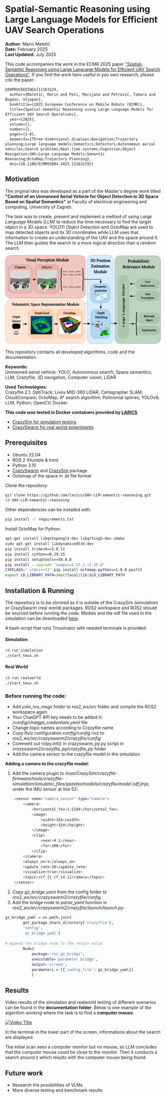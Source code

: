 # Spatial-Semantic Reasoning using Large Language Models for Efficient UAV Search Operations

**Author:** Marin Maletić<br>
**Date:** February 2025<br>
**Last Updated:** July 2025<br>

This code accompanies the work in the ECMR 2025 paper ["Spatial-Semantic Reasoning using Large Language Models for Efficient UAV Search Operations"](https://doi.org/10.1109/ECMR65884.2025.11163229). 
If you find the work here useful in you own research, please cite the paper:

```
@INPROCEEDINGS{11163229,
  author={Maletić, Marin and Peti, Marijana and Petrović, Tamara and Bogdan, Stjepan},
  booktitle={2025 European Conference on Mobile Robots (ECMR)}, 
  title={Spatial-Semantic Reasoning using Large Language Models for Efficient UAV Search Operations}, 
  year={2025},
  volume={},
  number={},
  pages={1-8},
  keywords={Three-dimensional displays;Navigation;Trajectory planning;Large language models;Semantics;Detectors;Autonomous aerial vehicles;Search problems;Real-time systems;Cognition;Object Navigation;UAV;Large Language Models;Semantic Reasoning;OctoMap;Trajectory Planning},
  doi={10.1109/ECMR65884.2025.11163229}}
```

## Motivation

The original idea was developed as a part of the Master's degree work titled **"Control of an Unmanned Aerial Vehicle for Object Detection in 3D Space Based on Spatial Semantics"** at Faculty of electrical engineering and computing, University of Zagreb.

The task was to create, present and implement a method of using *Large Language Models (LLM)* to reduce the time necessary to find the target object in a 3D space. YOLO11 Object Detection and OctoMap are used to map detected objects and its 3D coordinates while LLM uses that information to create an understanding of the UAV and the space around it. The LLM then guides the search to a more logical direction than a random search.

![Methodology](documentation/method.png)

This repository contains all developed algorithms, code and the documentation.

**Keywords:** <br>
Unmanned aerial vehicle; YOLO; Autonomous search; Space semantics;
LLM; Crazyflie; 3D navigation, Computer vision; LiDAR

**Used Technologies:** <br>
Crazyflie 2.1; OptiTrack; Livox MID-360 LiDAR; Cartographer SLAM; CloudCompare; OctoMap; A* search algorithm; Polinomial splines; YOLOv8; LLM; Python; OpenCV; Docker

**This code was tested in Docker containers provided by [LARICS](https://github.com/larics)**

- [CrazySim for simulation testing](https://github.com/larics/docker_files/tree/master/ros2/ros2-humble/crazyflies-sitl)
- [CrazySwarm for real world experiments](https://github.com/larics/docker_files/tree/master/ros2/ros2-jazzy/crazyflies)

## Prerequisites

- Ubuntu 22.04
- ROS 2 (Humble & Iron)
- Python 3.10
- [CrazySwarm](https://crazyswarm.readthedocs.io/en/latest/) and [CrazySim](https://github.com/gtfactslab/CrazySim) package
- Octomap of the space in .bt file format

Clone the repository:

```bash
git clone https://github.com/larics/UAV-LLM-semantic-reasoning.git
cd UAV-LLM-semantic-reasoning
```

Other dependencies can be installed with:

```bash
pip install -r requirements.txt
```
Install OctoMap for Python:

```bash
apt-get install libqt5opengl5-dev libqt5svg5-dev cmake 
sudo apt-get install libdynamicedt3d-dev
pip install trimesh==3.8.11
pip install cython==0.29.25
pip install setuptools==58.0.0
pip install --upgrade "numpy>=1.17.3,<1.25.0"
CXXFLAGS="-std=c++11" pip install octomap-python==1.8.0.post11
export LD_LIBRARY_PATH=/usr/local/lib:$LD_LIBRARY_PATH
```

## Installation & Running

The repository is to be clonned as it is outside of the CrazySim (simulation) or CrazySwarm (real world) packages. 
ROS2 workspace and ROS2 should be sourced before running the code. 
Models and the sdf file used in the simulation can be downloaded [here](https://drive.google.com/file/d/15_DUEFOr0VFzXhRMFV648gFY7OKM_s3a/view?usp=sharing).

A bash script that runs Tmuxinator with needed terminals is provided:

#### Simulation

```bash
cd run_simulation
./start_tmux.sh
```

#### Real World

```bash
cd run_realworld
./start_tmux.sh
```

### Before running the code:

- Add *yolo_ros_msgs* folder to *ros2_ws/src* folder and compile the ROS2 workspace again
- Your ChatGPT API key needs to be added in */config/chatgpt_credentials.yaml* file
- Change topic names according to Crazyflie name
- Copy Rviz configuration *config/config.rviz* to *ros2_ws/src/crazyswarm2/crazyflie/config*
- Comment out rclpy.init() in crazyswarm_py.py script in *crazyswarm2/crazyflie_py/crazyflie_py* folder
- Add the camera sensor to the crazyflie model in the simulation

**Adding a camera to the crazyflie model:**
1. Add the camera plugin to */root/CrazySim/crazyflie-firmware/tools/crazyflie-simulation/simulator_files/gazebo/models/crazyflie/model.sdf.jinja*, under the IMU sensor at line 52:

```bash
    <sensor name="camera_sensor" type="camera"> 
        <camera>
            <horizontal_fov>1.5184</horizontal_fov>
            <image>
                <width>324</width>
                <height>324</height>
            </image>
            <clip>
                <near>0.1</near>
                <far>100</far>
            </clip>
        </camera>
        <always_on>1</always_on>
        <update_rate>30</update_rate>
        <visualize>true</visualize>
        <topic>/cf_{{ cf_id }}/camera</topic>
    </sensor>
```

2. Copy *gz_bridge.yaml* from the config folder to *ros2_ws/src/crazyswarm2/crazyflie/config*
3. Add the bridge node to *parse_yaml* function in *ros2_ws/src/crazyswarm2/crazyflie/launch/launch.py*:

```bash
gz_bridge_yaml = os.path.join(
        get_package_share_directory('crazyflie'),
        'config',
        'gz_bridge.yaml')
 
# Append the bridge node to the return value
        Node(
            package='ros_gz_bridge',
            executable='parameter_bridge',
            output='screen',
            parameters = [{'config_file': gz_bridge_yaml}]
            )
```

## Results
Video results of the simulation and realworld testing of different scenarios can be found in the __documentation folder__. Below is one example of the algorithm working where the task is to find a **computer mouse**:

[![Video Title](https://img.youtube.com/vi/_r-umRlyUrg/0.jpg)](https://youtu.be/_r-umRlyUrg)

In the terminal in the lower part of the screen, informations about the search are displayed. 

The initial scan sees a computer monitor but no mouse, so LLM concludes that the computer mouse could be close to the monitor. Then it conducts a search around it which results with the computer mouse being found.

## Future work

- Research the possibilities of VLMs
- More diverse testing and benchmark results
